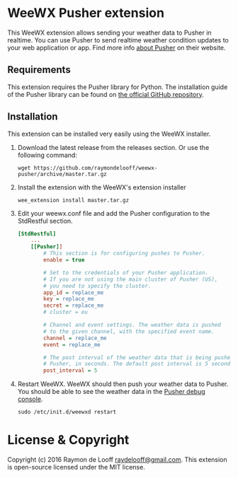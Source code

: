 # WeeWX Pusher extension
This WeeWX extension allows sending your weather data to Pusher in realtime. You can use Pusher to send realtime weather condition updates to your web application or app. Find more info [about Pusher](https://pusher.com) on their website.

## Requirements
This extension requires the Pusher library for Python. The installation guide of the Pusher library can be found on [the official GitHub repository](https://github.com/pusher/pusher-http-python#installation).

## Installation
This extension can be installed very easily using the WeeWX installer.

1. Download the latest release from the releases section. Or use the following command:

    ```shell
    wget https://github.com/raymondelooff/weewx-pusher/archive/master.tar.gz
    ```
2. Install the extension with the WeeWX's extension installer

    ```shell
    wee_extension install master.tar.gz
    ```

3. Edit your weewx.conf file and add the Pusher configuration to the StdRestful section.
    ```ini
    [StdRestful]
        ...
        [[Pusher]]
            # This section is for configuring pushes to Pusher.
            enable = true

            # Set to the credentials of your Pusher application.
            # If you are not using the main cluster of Pusher (US),
            # you need to specify the cluster.
            app_id = replace_me
            key = replace_me
            secret = replace_me
            # cluster = eu

            # Channel and event settings. The weather data is pushed
            # to the given channel, with the specified event name.
            channel = replace_me
            event = replace_me

            # The post interval of the weather data that is being pushed to
            # Pusher, in seconds. The default post interval is 5 seconds.
            post_interval = 5
	```
4. Restart WeeWX. WeeWX should then push your weather data to Pusher. You should be able to see the weather data in the [Pusher debug console](https://pusher.com/docs/debugging).

    ```shell
    sudo /etc/init.d/weewxd restart
    ```

# License & Copyright
Copyright (c) 2016 Raymon de Looff <raydelooff@gmail.com>.
This extension is open-source licensed under the MIT license.

